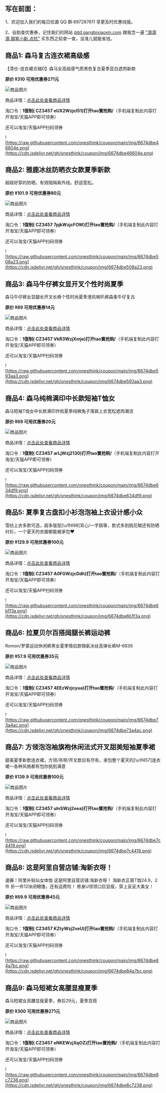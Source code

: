 ## 写在前面：

1、欢迎加入我们的每日捡漏 QQ 群:897287611 享更及时优惠线报。

2、自助查优惠券，记住我们的网站 [ddd.gangbixiaoxin.com](https://ddd.gangbixiaoxin.com) 跟我念一遍 ["滴滴滴.钢笔小新.点抗"](https://ddd.gangbixiaoxin.com) 买东西之前查一查，没准儿就能省钱。

## 商品1: 森马复古连衣裙高级感

【清仓-连衣裙合辑D】森马女高级感气质黑色复古夏季显白遮肉新款

**原价 ¥310 可用优惠券271元**

![商品图片](https://img.alicdn.com/bao/uploaded/i4/4002489870/O1CN01MHFHNm2MmW82tMkWB_!!0-item_pic.jpg)

商品详情：[点击此处查看商品详情](https://s.click.taobao.com/t?e=m%3D2%26s%3DH27tSYBjHfBw4vFB6t2Z2ueEDrYVVa64yK8Cckff7TXLWlSKdGSYDnWFeLTpdk%2FExq3IhSJN6GTWbLW7uhxyboGvCrJWHk1%2FTyVl44vrPmd3miNKHWpinpVm%2FOAUUFw71qrpxiwMoCNxc1AtbZGVS6n1SkM9L1%2F3TUgebh2eQYQLZMqoQW%2BfuKGzo1lVxIiofGNb7XTBf8SPgxXkEK2ae%2B%2Baew2CKAcRye5iRAld%2FZtDVB7eoI6amFOAka9p2XkqlbRMz6GTKAYZjQKfJ2UQf03O4wtQ3K90k8IJaq3v7HKTTAFqQEniQ%2BMcSAGPOaJnX0%2B3obhRTo5xKmPmpIKZsA%3D%3D&amp;union_lens=lensId:TAPI@1718934474@2107fcdd_0daa_190387a8ddf_6e21@01)

淘口令：**1復制( CZ3457 eUX2WzjcI51)打开tao寳抢购/**（手机端复制此内容打开淘宝/天猫APP即可领券）</p>

还可以淘宝/天猫APP扫码领券

![https://raw.githubusercontent.com/onesthink/coupon/main/img/6674dbe46604e.png](https://cdn.jsdelivr.net/gh/onesthink/coupon/img/6674dbe46604e.png)

## 商品2: 雅鹿冰丝防晒衣女款夏季新款

超级好穿的防晒，有效阻隔紫外线。舒适宽松。

**原价 ¥101.9 可用优惠券80元**

![商品图片](https://img.alicdn.com/i2/3357549645/O1CN01TFbw062L7T1AsTyge_!!3357549645.jpg)

商品详情：[点击此处查看商品详情](https://s.click.taobao.com/t?e=m%3D2%26s%3DQnLwgEPpyAxw4vFB6t2Z2ueEDrYVVa64XoO8tOebS%2BfLWlSKdGSYDnWFeLTpdk%2FE5x%2BIUlGKNpXWbLW7uhxyboGvCrJWHk1%2FTyVl44vrPmd3miNKHWpinpVm%2FOAUUFw71qrpxiwMoCNxc1AtbZGVS5rHbFi7jj19g0RsJgeNNkMLZMqoQW%2BfuKGzo1lVxIio54ZTohFTz5rqTiKlPTxTtzijAn5I6jTBJKbz4oF4o0F5raQ%2B1hRwshVLqUN0bDWZlbRMz6GTKAYZjQKfJ2UQf03O4wtQ3K90k8IJaq3v7HIYjJ5KqGZ8eSxZdDNV7AFnX0%2B3obhRTo5xKmPmpIKZsA%3D%3D&amp;union_lens=lensId:TAPI@1718934475@0b52367f_0cf5_190387a932c_df82@01)

淘口令：**1復制( CZ3457 7pjkWzjcFOW)打开tao寳抢购/**（手机端复制此内容打开淘宝/天猫APP即可领券）</p>

还可以淘宝/天猫APP扫码领券

![https://raw.githubusercontent.com/onesthink/coupon/main/img/6674dbe508a23.png](https://cdn.jsdelivr.net/gh/onesthink/coupon/img/6674dbe508a23.png)

## 商品3: 森马牛仔裤女显开叉个性时尚夏季

森马牛仔裤女显腿长开叉长裤个性时尚夏季港风喇叭裤森柔牛仔复古

**原价 ¥89 可用优惠券14元**

![商品图片](https://img.alicdn.com/bao/uploaded/i1/4002489870/O1CN01RlmL6h2MmW8SGYiTc_!!4002489870.jpg)

商品详情：[点击此处查看商品详情](https://s.click.taobao.com/t?e=m%3D2%26s%3DorKprjfdr3lw4vFB6t2Z2ueEDrYVVa64yK8Cckff7TXLWlSKdGSYDnWFeLTpdk%2FElovu%2FCElQOvWbLW7uhxyboGvCrJWHk1%2FTyVl44vrPmd3miNKHWpinpVm%2FOAUUFw71qrpxiwMoCNxc1AtbZGVS6n1SkM9L1%2F3TUgebh2eQYQLZMqoQW%2BfuB6GmlJyRiVTgPIs5%2BSalUfv8J8D25n4eNrjIeonBstuZbHSnXqsjz6WOE2FNh8HcusTzjBVc4afsfidcv4IrBZTU1UpnLcQJ6Auk8t0ei4n4GYFlsWI45gOx5qXQ18wNcmla9UIDJZ0omfkDJRs%2BhU%3D&amp;union_lens=lensId:TAPI@1718934477@21365310_0d57_190387a9abc_8ffc@01)

淘口令：**1復制( CZ3457 VkR3WzjXmje)打开tao寳抢购/**（手机端复制此内容打开淘宝/天猫APP即可领券）</p>

还可以淘宝/天猫APP扫码领券

![https://raw.githubusercontent.com/onesthink/coupon/main/img/6674dbe593aa3.png](https://cdn.jsdelivr.net/gh/onesthink/coupon/img/6674dbe593aa3.png)

## 商品4: 森马纯棉满印中长款短袖T恤女

森马短袖T恤女中长款满印炸街夏季纯棉兔子落肩上衣宽松遮肉潮流

**原价 ¥69 可用优惠券20元**

![商品图片](https://img.alicdn.com/bao/uploaded/i4/397341302/O1CN01DGkAgG1LUMdv4RGjk_!!397341302.jpg)

商品详情：[点击此处查看商品详情](https://s.click.taobao.com/t?e=m%3D2%26s%3DIzsN6HrTkdJw4vFB6t2Z2ueEDrYVVa64yK8Cckff7TXLWlSKdGSYDgVUno%2FB2hB%2BJ1gyddu7kN%2FWbLW7uhxyboGvCrJWHk1%2FTyVl44vrPmd3miNKHWpinpVm%2FOAUUFw71qrpxiwMoCNxc1AtbZGVS1sfyDLhpMLH%2B2nv1WABkQ6MHuv7RoNv0YzeH%2FA0sTcb6QjZHqOtw07OyQ5wba%2BVxEU3%2FzXVArN9b8nNgxBUJVaByxipFlpL%2BgdDZ5FpqDRR%2FANHX%2FL9S7xfT7ehuFFOjkUftqJ3BtdC8W2ik2ZcttKGBxtRxxN%2B37bbyfWeBtWY&amp;union_lens=lensId:TAPI@1718934480@21085874_0d2f_190387aa4de_1a91@01)

淘口令：**1復制( CZ3457 arLjWzj2130)打开tao寳抢购/**（手机端复制此内容打开淘宝/天猫APP即可领券）</p>

还可以淘宝/天猫APP扫码领券

![https://raw.githubusercontent.com/onesthink/coupon/main/img/6674dbe634df9.png](https://cdn.jsdelivr.net/gh/onesthink/coupon/img/6674dbe634df9.png)

## 商品5: 夏季复古盘扣小衫泡泡袖上衣设计感小众

雪纺上衣多歀可选，超多版型[\u1f498]背心/一字肩等，歀式多到挑花眼还有防晒衬衫，一个夏天的衣服都能被承包❤️

**原价 ¥129.9 可用优惠券100元**

![商品图片](https://img.alicdn.com/i2/1002534061/O1CN01pj7AUE1frzNGKCcrl_!!1002534061.jpg)

商品详情：[点击此处查看商品详情](https://s.click.taobao.com/t?e=m%3D2%26s%3DrFdswIc3SpFw4vFB6t2Z2ueEDrYVVa64XoO8tOebS%2BfLWlSKdGSYDgVUno%2FB2hB%2B1aH1Hk3GeOjWbLW7uhxyboGvCrJWHk1%2FTyVl44vrPmd3miNKHWpinpVm%2FOAUUFw71qrpxiwMoCNxc1AtbZGVSzF3bottgPyUHj%2BqpbQThRcLZMqoQW%2BfuKGzo1lVxIio2UCbxsqgEBA0utxj7XWVGUlGUrrqVI8RgTqMqQUzN4QIyi4vfxclTfCiefDAdrUkzE58wkWS%2BtQ4%2BfirBrx7mM7AMx9cWAx%2BEiM%2FlSG%2FbZQnH1XLu7i7xgRGU4ZyM8U8U1NVKZy3ECfGDF1NzTQoPw%3D%3D&amp;union_lens=lensId:TAPI@1718934486@213dcdf8_0d92_190387abda3_d185@01)

淘口令：**1復制( CZ3457 A0FGWzjcDdh)打开tao寳抢购/**（手机端复制此内容打开淘宝/天猫APP即可领券）</p>

还可以淘宝/天猫APP扫码领券

![https://raw.githubusercontent.com/onesthink/coupon/main/img/6674dbe6b1f3a.png](https://cdn.jsdelivr.net/gh/onesthink/coupon/img/6674dbe6b1f3a.png)

## 商品6: 拉夏贝尔百搭阔腿长裤运动裤

Romon/罗蒙运动休闲裤男女夏季情侣款锦氨冰丝高弹长裤M-6839

**原价 ¥57.9 可用优惠券35元**

![商品图片](https://img.alicdn.com/imgextra/i1/2212969281556/O1CN015uoRFT1NMhF8qS4uH_!!2212969281556.jpg)

商品详情：[点击此处查看商品详情](https://s.click.taobao.com/t?e=m%3D2%26s%3D%2FDQJHyauY9Rw4vFB6t2Z2ueEDrYVVa64XoO8tOebS%2BfLWlSKdGSYDgVUno%2FB2hB%2BMMgx22UI05bWbLW7uhxyboGvCrJWHk1%2FTyVl44vrPmd3miNKHWpinpVm%2FOAUUFw71qrpxiwMoCNxc1AtbZGVS5rHbFi7jj19g0RsJgeNNkMLZMqoQW%2BfuKGzo1lVxIiosvV8sbgS8hQQccl%2Bt0NZ5A6Y13nAL%2BVrrjbdYgWE%2Bl01uoVeK6KKusnft3GoJPfquIaS1HwvR8k4%2BfirBrx7mM7AMx9cWAx%2BEiM%2FlSG%2FbZRlIThoFjXqBHK9OTUsbtI6U1NVKZy3ECfGDF1NzTQoPw%3D%3D&amp;union_lens=lensId:TAPI@1718934488@21669af1_0d9e_190387ac4b1_4801@01)

淘口令：**1復制( CZ3457 4EEzWzjcyua)打开tao寳抢购/**（手机端复制此内容打开淘宝/天猫APP即可领券）</p>

还可以淘宝/天猫APP扫码领券

![https://raw.githubusercontent.com/onesthink/coupon/main/img/6674dbe73a4ac.png](https://cdn.jsdelivr.net/gh/onesthink/coupon/img/6674dbe73a4ac.png)

## 商品7: 方领泡泡袖旗袍休闲法式开叉甜美短袖夏季裙

甜美夏季新歀连衣裙，方领/吊带/开叉歀应有尽有，承包整个夏天的[\u1f457]连衣裙～各种风格都有包你挑到满意

**原价 ¥139.9 可用优惠券100元**

![商品图片](https://img.alicdn.com/i1/1002534061/O1CN01tBkKNq1frzMHV4EWQ_!!1002534061.png)

商品详情：[点击此处查看商品详情](https://s.click.taobao.com/t?e=m%3D2%26s%3D8WdrBonecSRw4vFB6t2Z2ueEDrYVVa64XoO8tOebS%2BfLWlSKdGSYDgVUno%2FB2hB%2B79%2FTFaMDK6TWbLW7uhxyboGvCrJWHk1%2FTyVl44vrPmd3miNKHWpinpVm%2FOAUUFw71qrpxiwMoCNxc1AtbZGVSzF3bottgPyUHj%2BqpbQThRcLZMqoQW%2BfuKGzo1lVxIioj2Y3Ke44Wa6n3Y9AiO6kZUPH7Edof330uJ4nWUYnH1jxc2lTIyA3SC%2BrA5Y9fNasMMf%2BfrhHS2w4%2BfirBrx7mM7AMx9cWAx%2BEiM%2FlSG%2FbZTIJ85I77IpuHmKp27a3HadU1NVKZy3ECfGDF1NzTQoPw%3D%3D&amp;union_lens=lensId:TAPI@1718934489@21666cd5_0d7d_190387aca05_0caa@01)

淘口令：**1復制( CZ3457 uInSWzj2eea)打开tao寳抢购/**（手机端复制此内容打开淘宝/天猫APP即可领券）</p>

还可以淘宝/天猫APP扫码领券

![https://raw.githubusercontent.com/onesthink/coupon/main/img/6674dbe7c4419.png](https://cdn.jsdelivr.net/gh/onesthink/coupon/img/6674dbe7c4419.png)

## 商品8: 这是阿里自营店铺:淘新衣呀！

速薅！阿里补贴仙女体恤
这是阿里自营店铺:淘新衣呀！
淘新衣正肩T恤24.9，2件
折一件12块闭眼撸，还有运费险！
修身U领领口巨显瘦，穿上妥妥大美女！

**原价 ¥69.9 可用优惠券45元**

![商品图片](https://img.alicdn.com/i2/3357549645/O1CN011rnxip2L7T1K2f2pW_!!3357549645.png)

商品详情：[点击此处查看商品详情](https://s.click.taobao.com/t?e=m%3D2%26s%3D2Vy3QbnbvKZw4vFB6t2Z2ueEDrYVVa64XoO8tOebS%2BfLWlSKdGSYDv51j4%2BTorlaRitN3%2FurF3zWbLW7uhxyboGvCrJWHk1%2FTyVl44vrPmd3miNKHWpinpVm%2FOAUUFw71qrpxiwMoCNxc1AtbZGVS5rHbFi7jj19g0RsJgeNNkMLZMqoQW%2BfuKGzo1lVxIioX%2FsS6aYtvnJENHNFTj5OFChVjedmMyGXjc50rr9agVFfR%2BOlFIitls4CMyYp7NoolbRMz6GTKAYZjQKfJ2UQf03O4wtQ3K90k8IJaq3v7HLCPivR5hYUC2MV5y%2Fu5uXIX0%2B3obhRTo5xKmPmpIKZsA%3D%3D&amp;union_lens=lensId:TAPI@1718934491@2127dbf4_0da2_190387ad129_1757@01)

淘口令：**1復制( CZ3457 KZtyWzj2veU)打开tao寳抢购/**（手机端复制此内容打开淘宝/天猫APP即可领券）</p>

还可以淘宝/天猫APP扫码领券

![https://raw.githubusercontent.com/onesthink/coupon/main/img/6674dbe84a7bc.png](https://cdn.jsdelivr.net/gh/onesthink/coupon/img/6674dbe84a7bc.png)

## 商品9: 森马短裙女高腰显瘦夏季

森马短裙女高腰显瘦夏季，券后29元，夏季百搭

**原价 ¥300 可用优惠券271元**

![商品图片](https://img.alicdn.com/i4/2775671785/O1CN01Uw3wlh1P3Znnm4RXF_!!2775671785.jpg)

商品详情：[点击此处查看商品详情](https://s.click.taobao.com/t?e=m%3D2%26s%3DPZKKymuMWtRw4vFB6t2Z2ueEDrYVVa64XoO8tOebS%2BfLWlSKdGSYDv51j4%2BTorlat4hWD5k2kjPWbLW7uhxyboGvCrJWHk1%2FTyVl44vrPmd3miNKHWpinpVm%2FOAUUFw71qrpxiwMoCNxc1AtbZGVSzm1XGz2uy11IYJP1nHemV0LZMqoQW%2BfuKGzo1lVxIioAnh92Seljtl3wMCI4DCrjXXY3b6wcstxhlV5mZwCdeC7OGEapT4GHBIjtrNMh7%2F67wmTBzkHEQE4%2BfirBrx7mM7AMx9cWAx%2BEiM%2FlSG%2FbZRTw3vTMP5Z6zJnn7pgB5k3U1NVKZy3ECfGDF1NzTQoPw%3D%3D&amp;union_lens=lensId:TAPI@1718934493@213faecf_0da7_190387ad9ec_d5d8@01)

淘口令：**1復制( CZ3457 eNKEWzjXqOZ)打开tao寳抢购/**（手机端复制此内容打开淘宝/天猫APP即可领券）</p>

还可以淘宝/天猫APP扫码领券

![https://raw.githubusercontent.com/onesthink/coupon/main/img/6674dbe8c7238.png](https://cdn.jsdelivr.net/gh/onesthink/coupon/img/6674dbe8c7238.png)

